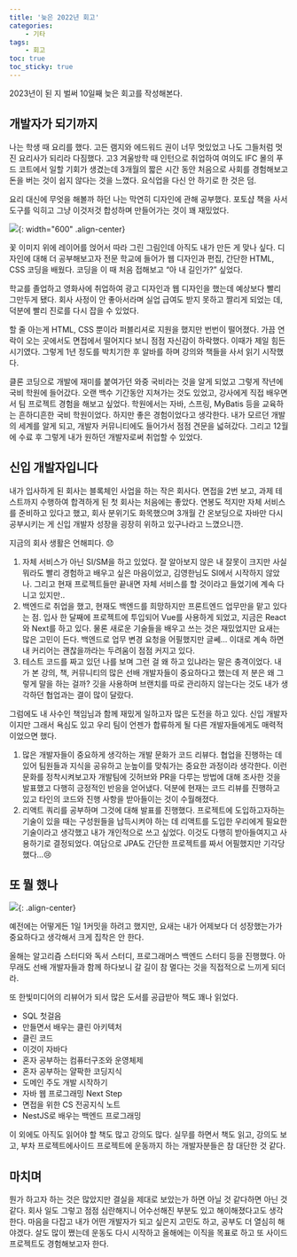 ```yaml
---
title: '늦은 2022년 회고'
categories:
    - 기타 
tags:
    - 회고 
toc: true
toc_sticky: true
---
```


2023년이 된 지 벌써 10일째 늦은 회고를 작성해본다.

## 개발자가 되기까지

나는 학생 때 요리를 했다. 고든 램지와 에드워드 권이 너무 멋있었고 나도 그들처럼 멋진 요리사가 되리라 다짐했다. 고3 겨울방학 때 인턴으로 취업하여 여의도 IFC 몰의 푸드 코트에서 일할 기회가 생겼는데 3개월의 짧은 시간 동안 처음으로 사회를 경험해보고 돈을 버는 것이 쉽지 않다는 것을 느꼈다. 요식업을 다신 안 하기로 한 것은 덤.

요리 대신에 무엇을 해볼까 하던 나는 막연히 디자인에 관해 공부했다. 포토샵 책을 사서 도구를 익히고 그냥 이것저것 합성하며 만들어가는 것이 꽤 재밌었다.

![](https://user-images.githubusercontent.com/40778768/211568919-eb2be82c-9b61-4d54-b4fe-5b9b729af70a.png){: width="600" .align-center}

꽃 이미지 위에 레이어를 얹어서 따라 그린 그림인데 아직도 내가 만든 게 맞나 싶다. 디자인에 대해 더 공부해보고자 전문 학교에 들어가 웹 디자인과 편집, 간단한 HTML, CSS 코딩을 배웠다. 코딩을 이 때 처음 접해보고 “아 내 길인가?” 싶었다.

학교를 졸업하고 영화사에 취업하여 광고 디자인과 웹 디자인을 했는데 예상보다 빨리 그만두게 됐다. 회사 사정이 안 좋아서라며 실업 급여도 받지 못하고 짤리게 되었는 데, 덕분에 빨리 진로를 다시 잡을 수 있었다.

할 줄 아는게 HTML, CSS 뿐이라 퍼블리셔로 지원을 했지만 번번이 떨어졌다. 가끔 연락이 오는 곳에서도 면접에서 떨어지다 보니 점점 자신감이 하락했다. 이때가 제일 힘든 시기였다. 그렇게 1년 정도를 박치기한 후 알바를 하며 강의와 책들을 사서 읽기 시작했다.

클론 코딩으로 개발에 재미를 붙여가던 와중 국비라는 것을 알게 되었고 그렇게 작년에 국비 학원에 들어갔다. 오랜 백수 기간동안 지쳐가는 것도 있었고, 강사에게 직접 배우면서 팀 프로젝트 경험을 해보고 싶었다. 학원에서는
자바, 스프링, MyBatis 등을 교육하는 흔하디흔한 국비 학원이었다. 하지만 좋은 경험이었다고 생각한다. 내가 모르던 개발의 세계를 알게 되고, 개발자 커뮤니티에도 들어가서 점점 견문을 넓혀갔다. 그리고 12월에 수료 후 그렇게 내가 원하던 개발자로써 취업할 수 있었다.

## 신입 개발자입니다

내가 입사하게 된 회사는 블록체인 사업을 하는 작은 회사다. 면접을 2번 보고, 과제 테스트까지 수행하여 합격하게 된 첫 회사는 처음에는 좋았다. 연봉도 적지만 자체 서비스를 준비하고 있다고 했고, 회사 분위기도 화목했으며 3개월 간 온보딩으로 자바만 다시 공부시키는 게 신입 개발자 성장을 굉장히 위하고 있구나라고 느꼈으니깐.

지금의 회사 생활은 언해피다. 😞

1. 자체 서비스가 아닌 SI/SM을 하고 있었다. 잘 알아보지 않은 내 잘못이 크지만 사실 뭐라도 빨리 경험하고 배우고 싶은 마음이었고, 김영한님도 SI에서 시작하지 않았나. 그리고 현재 프로젝트들만 끝내면 자체 서비스를 할 것이라고 들었기에 계속 다니고 있지만..
2. 백엔드로 취업을 했고, 현재도 백엔드를 희망하지만 프론트엔드 업무만을 맡고 있다는 점. 입사 한 달째에 프로젝트에 투입되어 Vue를 사용하게 되었고, 지금은 React와 Next를 하고 있다. 물론 새로운 기술들을 배우고 쓰는 것은 재밌었지만 요새는 많은 고민이 든다. 백엔드로 업무 변경 요청을 어필했지만 글쎄…
   이대로 계속 하면 내 커리어는 괜찮을까라는 두려움이 점점 커지고 있다.
3. 테스트 코드를 짜고 있던 나를 보며 그런 걸 왜 하고 있냐라는 말은 충격이었다. 내가 본 강의, 책, 커뮤니티의 많은 선배 개발자들이 중요하다고 했는데 저 분은 왜 그렇게 말을 하는 걸까? 깃을 사용하며 브랜치를 따로 관리하지 않는다는 것도 내가 생각하던 협업과는 결이 많이 달랐다.

그럼에도 내 사수인 책임님과 함께 재밌게 일하고자 많은 도전을 하고 있다. 신입 개발자이지만 그래서 욕심도 있고 우리 팀이 언젠가 합류하게 될 다른 개발자들에게도 매력적이었으면 했다.

1. 많은 개발자들이 중요하게 생각하는 개발 문화가 코드 리뷰다. 협업을 진행하는 데 있어 팀원들과 지식을 공유하고 눈높이를 맞춰가는 중요한 과정이라 생각한다. 이런 문화를 정착시켜보고자 개발팀에 깃허브와 PR을 다루는 방법에 대해 조사한 것을 발표했고 다행히 긍정적인 반응을 얻어냈다. 덕분에 현재는 코드 리뷰를 진행하고 있고 타인의 코드와 진행 사항을 받아들이는 것이 수월해졌다.
2. 리액트 쿼리를 공부하며 그것에 대해 발표를 진행했다. 프로젝트에 도입하고자하는 기술이 있을 때는 구성원들을 납득시켜야 하는 데 리액트를 도입한 우리에게 필요한 기술이라고 생각했고 내가 개인적으로 쓰고 싶었다. 이것도 다행히 받아들여지고 사용하기로 결정되었다. 여담으로 JPA도 간단한 프로젝트를 짜서 어필했지만 기각당했다…😢

## 또 뭘 했나

![](https://user-images.githubusercontent.com/40778768/211568955-809b5c69-49b6-406a-a5d9-57e080a1f0c2.png){: .align-center}

예전에는 어떻게든 1일 1커밋을 하려고 했지만, 요새는 내가 어제보다 더 성장했는가가 중요하다고 생각해서 크게 집착은 안 한다.

올해는 알고리즘 스터디와 독서 스터디, 프로그래머스 백엔드 스터디 등을 진행했다.
아무래도 선배 개발자들과 함께 하다보니 갈 길이 참 멀다는 것을 직접적으로 느끼게 되더라.

또 한빛미디어의 리뷰어가 되서 많은 도서를 공급받아 책도 꽤나 읽었다.

- SQL 첫걸음
- 만들면서 배우는 클린 아키텍처
- 클린 코드
- 이것이 자바다
- 혼자 공부하는 컴퓨터구조와 운영체제
- 혼자 공부하는 얄팍한 코딩지식
- 도메인 주도 개발 시작하기
- 자바 웹 프로그래밍 Next Step
- 면접을 위한 CS 전공지식 노트
- NestJS로 배우는 백엔드 프로그래밍

이 외에도 아직도 읽어야 할 책도 많고 강의도 많다.
실무를 하면서 책도 읽고, 강의도 보고, 부차 프로젝트에사이드 프로젝트에 운동까지 하는 개발자분들은 참 대단한 것 같다.

## 마치며

뭔가 하고자 하는 것은 많았지만 결실을 제대로 보았는가 하면 아닐 것 같다하면 아닌 것 같다. 회사 일도 그렇고 점점 심란해지니 어수선해진 부분도 있고 해이해졌다고도 생각한다.
마음을 다잡고 내가 어떤 개발자가 되고 싶은지 고민도 하고, 공부도 더 열심히 해야겠다.
살도 많이 쪘는데 운동도 다시 시작하고 올해에는 이직을 목표로 하고 또 사이드 프로젝트도 경험해보고자 한다.